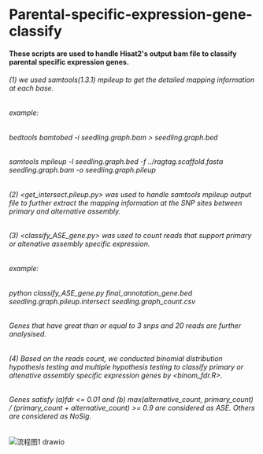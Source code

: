 # Parental-specific-expression-gene-classify

#### These scripts are used to handle Hisat2's output bam file to classify parental specific expression genes.
###### (1) we used samtools(1.3.1) mpileup to get the detailed mapping information at each base.
###### example:
###### bedtools bamtobed -i seedling.graph.bam > seedling.graph.bed
###### samtools mpileup -l seedling.graph.bed -f ../ragtag.scaffold.fasta seedling.graph.bam -o seedling.graph.pileup
###### (2) <get_intersect.pileup.py> was used to handle samtools mpileup output file to further extract the mapping information at the SNP sites between primary and alternative assembly.
###### (3) <classify_ASE_gene.py> was used to count reads that support primary or altenative assembly specific expression.
###### example:
###### python classify_ASE_gene.py final_annotation_gene.bed seedling.graph.pileup.intersect seedling.graph_count.csv
###### Genes that have great than or equal to 3 snps and 20 reads are further analysised.

###### (4) Based on the reads count, we conducted binomial distribution hypothesis testing and multiple hypothesis testing to classify primary or altenative assembly specific expression genes by <binom_fdr.R>.
###### Genes satisfy (a)fdr <= 0.01 and (b) max(alternative_count, primary_count) / (primary_count + alternative_count) >= 0.9 are considered as ASE. Others are considered as NoSig.


![流程图1 drawio](https://user-images.githubusercontent.com/115337217/212926971-0587592c-8395-40f1-9ab9-4e5c7af23972.png)
